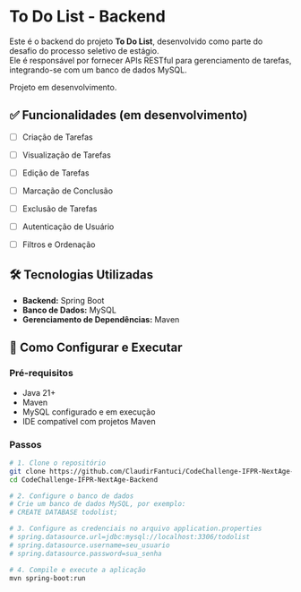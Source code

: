 # To Do List - Backend

Este é o backend do projeto **To Do List**, desenvolvido como parte do desafio do processo seletivo de estágio.  
Ele é responsável por fornecer APIs RESTful para gerenciamento de tarefas, integrando-se com um banco de dados MySQL.

Projeto em desenvolvimento.

## ✅ Funcionalidades (em desenvolvimento)
- [ ] Criação de Tarefas
- [ ] Visualização de Tarefas
- [ ] Edição de Tarefas
- [ ] Marcação de Conclusão
- [ ] Exclusão de Tarefas
- [ ] Autenticação de Usuário 
- [ ] Filtros e Ordenação


## 🛠 Tecnologias Utilizadas
- **Backend:** Spring Boot
- **Banco de Dados:** MySQL
- **Gerenciamento de Dependências:** Maven

## 🚀 Como Configurar e Executar
### Pré-requisitos
- Java 21+
- Maven
- MySQL configurado e em execução
- IDE compatível com projetos Maven

### Passos
```bash
# 1. Clone o repositório
git clone https://github.com/ClaudirFantuci/CodeChallenge-IFPR-NextAge-Backend.git
cd CodeChallenge-IFPR-NextAge-Backend

# 2. Configure o banco de dados
# Crie um banco de dados MySQL, por exemplo:
# CREATE DATABASE todolist;

# 3. Configure as credenciais no arquivo application.properties
# spring.datasource.url=jdbc:mysql://localhost:3306/todolist
# spring.datasource.username=seu_usuario
# spring.datasource.password=sua_senha

# 4. Compile e execute a aplicação
mvn spring-boot:run

